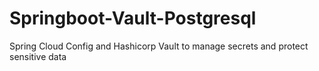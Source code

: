 # Springboot-Vault-Postgresql
Spring Cloud Config and Hashicorp Vault to manage secrets and protect sensitive data
